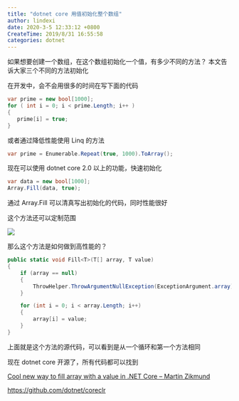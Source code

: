 ```yaml
---
title: "dotnet core 用值初始化整个数组"
author: lindexi
date: 2020-3-5 12:33:12 +0800
CreateTime: 2019/8/31 16:55:58
categories: dotnet
---
```


如果想要创建一个数组，在这个数组初始化一个值，有多少不同的方法？
本文告诉大家三个不同的方法初始化

<!--more-->


<!-- CreateTime:2019/8/31 16:55:58 -->


在开发中，会不会用很多的时间在写下面的代码

```csharp
var prime = new bool[1000];
for ( int i = 0; i < prime.Length; i++ )
{
   prime[i] = true;
}
```

或者通过降低性能使用 Linq 的方法

```csharp
var prime = Enumerable.Repeat(true, 1000).ToArray();
```

现在可以使用 dotnet core 2.0 以上的功能，快速初始化

```csharp
var data = new bool[1000];
Array.Fill(data, true);
```

通过 Array.Fill 可以清真写出初始化的代码，同时性能很好

这个方法还可以定制范围

<!-- ![](image/dotnet core 用值初始化整个数组/dotnet core 用值初始化整个数组0.png) -->

![](http://image.acmx.xyz/lindexi%2F20191111995339)

那么这个方法是如何做到高性能的？

```csharp
public static void Fill<T>(T[] array, T value)
{
    if (array == null)
    {
        ThrowHelper.ThrowArgumentNullException(ExceptionArgument.array);
    }

    for (int i = 0; i < array.Length; i++)
    {
        array[i] = value;
    }
}
```

上面就是这个方法的源代码，可以看到是从一个循环和第一个方法相同

现在 dotnet core 开源了，所有代码都可以找到

[Cool new way to fill array with a value in .NET Core – Martin Zikmund](https://blog.mzikmund.com/2019/01/cool-new-way-to-fill-array-with-a-value-in-net-core/ )

https://github.com/dotnet/coreclr

